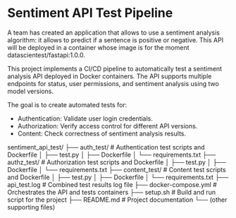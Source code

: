 # Sentiment API Test Pipeline
A team has created an application that allows to use a sentiment analysis algorithm: it allows to predict if a sentence is positive or negative. This API will be deployed in a container whose image is for the moment datascientest/fastapi:1.0.0. 

This project implements a CI/CD pipeline to automatically test a sentiment analysis API deployed in Docker containers. The API supports multiple endpoints for status, user permissions, and sentiment analysis using two model versions.

The goal is to create automated tests for:

- Authentication: Validate user login credentials.
- Authorization: Verify access control for different API versions.
- Content: Check correctness of sentiment analysis results.

sentiment_api_test/
├── auth_test/ # Authentication test scripts and Dockerfile
│ ├── test.py
│ ├── Dockerfile
│ └── requirements.txt
├── authz_test/ # Authorization test scripts and Dockerfile
│ ├── test.py
│ ├── Dockerfile
│ └── requirements.txt
├── content_test/ # Content test scripts and Dockerfile
│ ├── test.py
│ ├── Dockerfile
│ └── requirements.txt
├── api_test.log # Combined test results log file
├── docker-compose.yml # Orchestrates the API and tests containers
├── setup.sh # Build and run script for the project
├── README.md # Project documentation
└── (other supporting files)
